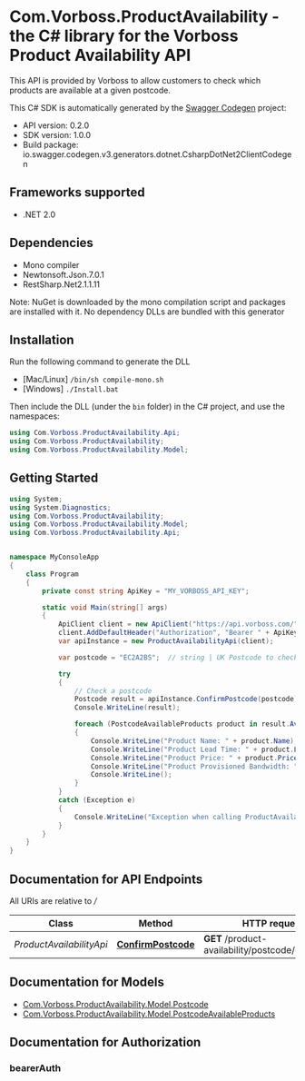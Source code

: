 # Com.Vorboss.ProductAvailability - the C# library for the Vorboss Product Availability API

This API is provided by Vorboss to allow customers to check which products are available at a given postcode.

This C# SDK is automatically generated by the [Swagger Codegen](https://github.com/swagger-api/swagger-codegen) project:

- API version: 0.2.0
- SDK version: 1.0.0
- Build package: io.swagger.codegen.v3.generators.dotnet.CsharpDotNet2ClientCodegen

<a name="frameworks-supported"></a>
## Frameworks supported
- .NET 2.0

<a name="dependencies"></a>
## Dependencies
- Mono compiler
- Newtonsoft.Json.7.0.1
- RestSharp.Net2.1.1.11

Note: NuGet is downloaded by the mono compilation script and packages are installed with it. No dependency DLLs are bundled with this generator

<a name="installation"></a>
## Installation
Run the following command to generate the DLL
- [Mac/Linux] `/bin/sh compile-mono.sh`
- [Windows] `./Install.bat`

Then include the DLL (under the `bin` folder) in the C# project, and use the namespaces:
```csharp
using Com.Vorboss.ProductAvailability.Api;
using Com.Vorboss.ProductAvailability;
using Com.Vorboss.ProductAvailability.Model;
```
<a name="getting-started"></a>
## Getting Started

```csharp
using System;
using System.Diagnostics;
using Com.Vorboss.ProductAvailability;
using Com.Vorboss.ProductAvailability.Model;
using Com.Vorboss.ProductAvailability.Api;


namespace MyConsoleApp
{
    class Program
    {
        private const string ApiKey = "MY_VORBOSS_API_KEY";

        static void Main(string[] args)
        {
            ApiClient client = new ApiClient("https://api.vorboss.com/");
            client.AddDefaultHeader("Authorization", "Bearer " + ApiKey);
            var apiInstance = new ProductAvailabilityApi(client);

            var postcode = "EC2A2BS";  // string | UK Postcode to check availability for.

            try
            {
                // Check a postcode
                Postcode result = apiInstance.ConfirmPostcode(postcode);
                Console.WriteLine(result);

                foreach (PostcodeAvailableProducts product in result.AvailableProducts)
                {
                    Console.WriteLine("Product Name: " + product.Name);
                    Console.WriteLine("Product Lead Time: " + product.LeadTimeDays);
                    Console.WriteLine("Product Price: " + product.Price);
                    Console.WriteLine("Product Provisioned Bandwidth: " + product.BandwidthProvisioned);
                    Console.WriteLine();
                }
            }
            catch (Exception e)
            {
                Console.WriteLine("Exception when calling ProductAvailabilityApi.ConfirmPostcode: " + e.Message );
            }
        }
    }
}
```

<a name="documentation-for-api-endpoints"></a>
## Documentation for API Endpoints

All URIs are relative to */*

Class | Method | HTTP request | Description
------------ | ------------- | ------------- | -------------
*ProductAvailabilityApi* | [**ConfirmPostcode**](docs/ProductAvailabilityApi.md#confirmpostcode) | **GET** /product-availability/postcode/{postcode} | Check a postcode

<a name="documentation-for-models"></a>
## Documentation for Models

 - [Com.Vorboss.ProductAvailability.Model.Postcode](docs/Postcode.md)
 - [Com.Vorboss.ProductAvailability.Model.PostcodeAvailableProducts](docs/PostcodeAvailableProducts.md)

<a name="documentation-for-authorization"></a>
## Documentation for Authorization

<a name="bearerAuth"></a>
### bearerAuth


